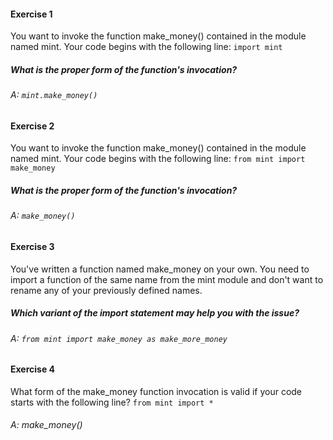 #### Exercise 1
 
You want to invoke the function make_money() contained in the module named mint. 
Your code begins with the following line:
`import mint`

##### What is the proper form of the function's invocation?
###### A: `mint.make_money()`

#### Exercise 2

You want to invoke the function make_money() contained in the module named mint. Your code begins with the following line:
`from mint import make_money`

##### What is the proper form of the function's invocation?
###### A: `make_money()`

#### Exercise 3

You've written a function named make_money on your own. You need to import a function of the same name from the mint module and don't want to rename any of your previously defined names. 

##### Which variant of the import statement may help you with the issue?
###### A: `from mint import make_money as make_more_money`

#### Exercise 4

What form of the make_money function invocation is valid if your code starts with the following line?
`from mint import *`

###### A: make_money()
